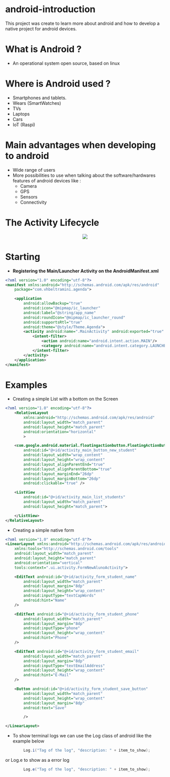 # android-introduction
This project was create to learn more about android and how to develop a native project for android devices.


# What is Android ? 
- An operational system open source, based on linux

# Where is Android used ?
- Smartphones and tablets.
- Wears (SmartWatches)
- TVs
- Laptops
- Cars
- IoT (Raspi)

# Main advantages when developing to android
- Wide range of users
- More possibilities to use when talking about the software/hardwares features of android devices like : 
  -  Camera
  -  GPS
  -  Sensors
  -  Connectivity

# The Activity Lifecycle
<p align="center">
<img src="https://developer.android.com/guide/components/images/activity_lifecycle.png">
</p>

# Starting 
- **Registering the Main/Launcher Activity on the AndroidManifest.xml**
```xml
<?xml version="1.0" encoding="utf-8"?>
<manifest xmlns:android="http://schemas.android.com/apk/res/android"
    package="com.vhbeltramini.agenda">

    <application
        android:allowBackup="true"
        android:icon="@mipmap/ic_launcher"
        android:label="@string/app_name"
        android:roundIcon="@mipmap/ic_launcher_round"
        android:supportsRtl="true"
        android:theme="@style/Theme.Agenda">
        <activity android:name=".MainActivity" android:exported="true" >
            <intent-filter>
                <action android:name="android.intent.action.MAIN"/>
                <category android:name="android.intent.category.LAUNCHER"/>
            </intent-filter>
        </activity>
    </application>
</manifest>
```
# Examples

- Creating a simple List with a bottom on the Screen
```xml
<?xml version="1.0" encoding="utf-8"?>
    <RelativeLayout
        xmlns:android="http://schemas.android.com/apk/res/android"
        android:layout_width="match_parent"
        android:layout_height="match_parent"
        android:orientation="horizontal"
        >

    <com.google.android.material.floatingactionbutton.FloatingActionButton
        android:id="@+id/activity_main_button_new_student"
        android:layout_width="wrap_content"
        android:layout_height="wrap_content"
        android:layout_alignParentEnd="true"
        android:layout_alignParentBottom="true"
        android:layout_marginEnd="26dp"
        android:layout_marginBottom="26dp"
        android:clickable="true" />

    <ListView
        android:id="@+id/activity_main_list_students"
        android:layout_width="match_parent"
        android:layout_height="match_parent">

    </ListView>
</RelativeLayout>
```

- Creating a simple native form
```xml
<?xml version="1.0" encoding="utf-8"?>
<LinearLayout xmlns:android="http://schemas.android.com/apk/res/android"
    xmlns:tools="http://schemas.android.com/tools"
    android:layout_width="match_parent"
    android:layout_height="match_parent"
    android:orientation="vertical"
    tools:context=".ui.activity.FormNewAlunoActivity">

    <EditText android:id="@+id/activity_form_student_name"
        android:layout_width="match_parent"
        android:layout_margin="8dp"
        android:layout_height="wrap_content"
        android:inputType="textCapWords"
        android:hint="Name"
    />

    <EditText android:id="@+id/activity_form_student_phone"
        android:layout_width="match_parent"
        android:layout_margin="8dp"
        android:inputType="phone"
        android:layout_height="wrap_content"
        android:hint="Phone"
    />

    <EditText android:id="@+id/activity_form_student_email"
        android:layout_width="match_parent"
        android:layout_margin="8dp"
        android:inputType="textEmailAddress"
        android:layout_height="wrap_content"
        android:hint="E-Mail"
    />

    <Button android:id="@+id/activity_form_student_save_button"
        android:layout_width="match_parent"
        android:layout_height="wrap_content"
        android:layout_margin="8dp"
        android:text="Save"

        />

</LinearLayout>
```

- To show terminal logs we can use the Log class of android like the example below
```java
        Log.i("Tag of the log", "description: " + item_to_show);
```
or Log.e to show as a error log
```java
        Log.e("Tag of the log", "description: " + item_to_show);
```

